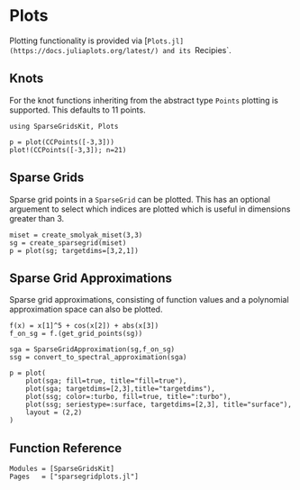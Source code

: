 # Plots

Plotting functionality is provided via [`Plots.jl](https://docs.juliaplots.org/latest/) and its `Recipies`.

## Knots
For the knot functions inheriting from the abstract type `Points` plotting is supported.
This defaults to 11 points.
```@example plots
using SparseGridsKit, Plots

p = plot(CCPoints([-3,3]))
plot!(CCPoints([-3,3]); n=21)
```

## Sparse Grids
Sparse grid points in a `SparseGrid` can be plotted.
This has an optional arguement to select which indices are plotted which is useful in dimensions greater than 3.
```@example plots
miset = create_smolyak_miset(3,3)
sg = create_sparsegrid(miset)
p = plot(sg; targetdims=[3,2,1])
```

## Sparse Grid Approximations
Sparse grid approximations, consisting of function values and a polynomial approximation space can also be plotted.
```@example plots
f(x) = x[1]^5 + cos(x[2]) + abs(x[3])
f_on_sg = f.(get_grid_points(sg))

sga = SparseGridApproximation(sg,f_on_sg)
ssg = convert_to_spectral_approximation(sga)

p = plot(
    plot(sga; fill=true, title="fill=true"),
    plot(sga; targetdims=[2,3],title="targetdims"),
    plot(ssg; color=:turbo, fill=true, title=":turbo"),
    plot(ssg; seriestype=:surface, targetdims=[2,3], title="surface"),
    layout = (2,2)
)
```

## Function Reference
```@autodocs
Modules = [SparseGridsKit]
Pages   = ["sparsegridplots.jl"]
```